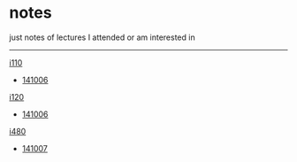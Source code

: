 notes
=====

just notes of lectures I attended or am interested in

----

[i110](i110/index.md)

* [141006](i110/141006.md)

[i120](i120/index.md)

* [141006](i120/141006.md)

[i480](i480/index.md)

* [141007](i480/141007.md)
